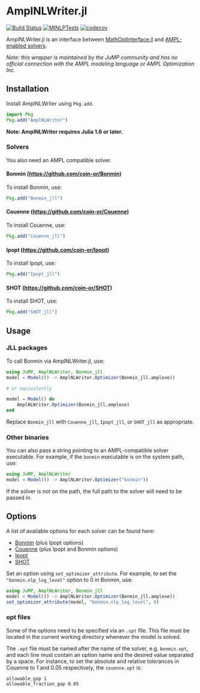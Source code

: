 # AmplNLWriter.jl

[![Build Status](https://github.com/jump-dev/AmplNLWriter.jl/workflows/CI/badge.svg?branch=master)](https://github.com/jump-dev/AmplNLWriter.jl/actions?query=workflow%3ACI)
[![MINLPTests](https://github.com/jump-dev/AmplNLWriter.jl/workflows/MINLPTests/badge.svg?branch=master)](https://github.com/jump-dev/AmplNLWriter.jl/actions?query=workflow%3AMINLPTests)
[![codecov](https://codecov.io/gh/jump-dev/AmplNLWriter.jl/branch/master/graph/badge.svg)](https://codecov.io/gh/jump-dev/AmplNLWriter.jl)

AmplNLWriter.jl is an interface between [MathOptInterface.jl](https://github.com/jump-dev/MathOptInterface.jl)
and [AMPL-enabled solvers](http://ampl.com/products/solvers/all-solvers-for-ampl/).

*Note: this wrapper is maintained by the JuMP community and has no official
connection with the AMPL modeling language or AMPL Optimization Inc.*

## Installation

Install AmplNLWriter using `Pkg.add`.

```julia
import Pkg
Pkg.add("AmplNLWriter")
```

**Note: AmplNLWriter requires Julia 1.6 or later.**

### Solvers

You also need an AMPL compatible solver.

#### Bonmin (https://github.com/coin-or/Bonmin)

To install Bonmin, use:
```julia
Pkg.add("Bonmin_jll")
```

#### Couenne (https://github.com/coin-or/Couenne)

To install Couenne, use:
```julia
Pkg.add("Couenne_jll")
```

#### Ipopt (https://github.com/coin-or/Ipopt)

To install Ipopt, use:
```julia
Pkg.add("Ipopt_jll")
```

#### SHOT (https://github.com/coin-or/SHOT)

To install SHOT, use:
```julia
Pkg.add("SHOT_jll")
```

## Usage

### JLL packages

To call Bonmin via AmplNLWriter.jl, use:
```julia
using JuMP, AmplNLWriter, Bonmin_jll
model = Model(() -> AmplNLWriter.Optimizer(Bonmin_jll.amplexe))

# or equivalently

model = Model() do
    AmplNLWriter.Optimizer(Bonmin_jll.amplexe)
end
```

Replace `Bonmin_jll` with `Couenne_jll`, `Ipopt_jll`, or `SHOT_jll` as appropriate.

### Other binaries

You can also pass a string pointing to an AMPL-compatible solver executable. For
example, if the `bonmin` executable is on the system path, use:
```julia
using JuMP, AmplNLWriter
model = Model(() -> AmplNLWriter.Optimizer("bonmin"))
```

If the solver is not on the path, the full path to the solver will need to be
passed in.

## Options

A list of available options for each solver can be found here:

- [Bonmin](https://github.com/coin-or/Bonmin/blob/master/test/bonmin.opt) (plus Ipopt options)
- [Couenne](https://github.com/coin-or/Couenne/blob/master/src/couenne.opt) (plus Ipopt and Bonmin options)
- [Ipopt](https://coin-or.github.io/Ipopt/OPTIONS.html)
- [SHOT](https://shotsolver.dev/shot/using-shot/solver-options)

Set an option using `set_optimizer_attribute`. For example, to set the
`"bonmin.nlp_log_level"` option to 0 in Bonmin, use:
```julia
using JuMP, AmplNLWriter, Bonmin_jll
model = Model(() -> AmplNLWriter.Optimizer(Bonmin_jll.amplexe))
set_optimizer_attribute(model, "bonmin.nlp_log_level", 0)
```

### opt files

Some of the options need to be specified via an `.opt` file. This file must be
located in the current working directory whenever the model is solved.

The `.opt` file must be named after the name of the solver, e.g. `bonmin.opt`, and
each line must contain an option name and the desired value separated by a space.
For instance, to set the absolute and relative tolerances in Couenne to 1 and
0.05 respectively, the `couenne.opt` is:
```
allowable_gap 1
allowable_fraction_gap 0.05
```
